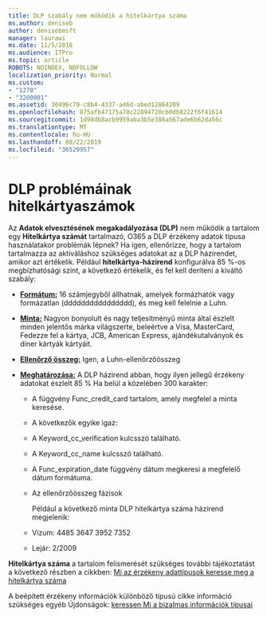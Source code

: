 ```yaml
---
title: DLP szabály nem működik a hitelkártya száma
ms.author: deniseb
author: denisebmsft
manager: laurawi
ms.date: 11/5/2018
ms.audience: ITPro
ms.topic: article
ROBOTS: NOINDEX, NOFOLLOW
localization_priority: Normal
ms.custom:
- "1270"
- "3200001"
ms.assetid: 30496c79-c8b4-4337-a46d-abed12864209
ms.openlocfilehash: 875afb47175a78c22894720cb0db8222f6f41614
ms.sourcegitcommit: 1d98db8acb9959aba3b5e308a567ade6b62da56c
ms.translationtype: MT
ms.contentlocale: hu-HU
ms.lasthandoff: 08/22/2019
ms.locfileid: "36529957"
---
```

# <a name="dlp-issues-with-credit-card-numbers"></a>DLP problémáinak hitelkártyaszámok

Az **Adatok elvesztésének megakadályozása (DLP)** nem működik a tartalom egy **Hitelkártya számát** tartalmazó, O365 a DLP érzékeny adatok típusa használatakor problémák lépnek? Ha igen, ellenőrizze, hogy a tartalom tartalmazza az aktiváláshoz szükséges adatokat az a DLP házirendet, amikor azt értékelik. Például **hitelkártya-házirend** konfigurálva 85 %-os megbízhatósági szint, a következő értékelik, és fel kell deríteni a kiváltó szabály:
  
- **[Formátum:](https://docs.microsoft.com/office365/securitycompliance/what-the-sensitive-information-types-look-for#format-19)** 16 számjegyből állhatnak, amelyek formázhatók vagy formázatlan (dddddddddddddddd), és meg kell felelnie a Luhn.

- **[Minta:](https://docs.microsoft.com/office365/securitycompliance/what-the-sensitive-information-types-look-for#pattern-19)** Nagyon bonyolult és nagy teljesítményű minta által észlelt minden jelentős márka világszerte, beleértve a Visa, MasterCard, Fedezze fel a kártya, JCB, American Express, ajándékutalványok és diner kártyák kártyáit.

- **[Ellenőrző összeg:](https://docs.microsoft.com/office365/securitycompliance/what-the-sensitive-information-types-look-for#checksum-19)** Igen, a Luhn-ellenőrzőösszeg

- **[Meghatározása:](https://docs.microsoft.com/office365/securitycompliance/what-the-sensitive-information-types-look-for#definition-19)** A DLP házirend abban, hogy ilyen jellegű érzékeny adatokat észlelt 85 % Ha belül a közelében 300 karakter:

  - A függvény Func_credit_card tartalom, amely megfelel a minta keresése.

  - A következők egyike igaz:

  - A Keyword_cc_verification kulcsszó található.

  - A Keyword_cc_name kulcsszó található.

  - A Func_expiration_date függvény dátum megkeresi a megfelelő dátum formátuma.

  - Az ellenőrzőösszeg fázisok

    Például a következő minta DLP hitelkártya száma házirend megjelenik:

  - Vízum: 4485 3647 3952 7352
  
  - Lejár: 2/2009

**Hitelkártya száma** a tartalom felismerését szükséges további tájékoztatást a következő részben a cikkben: [Mi az érzékeny adattípusok keresse meg a hitelkártya száma](https://docs.microsoft.com/office365/securitycompliance/what-the-sensitive-information-types-look-for#credit-card-number)
  
A beépített érzékeny információk különböző típusú cikke információ szükséges egyéb Újdonságok: [keressen Mi a bizalmas információk típusai](https://docs.microsoft.com/office365/securitycompliance/what-the-sensitive-information-types-look-for)
  
